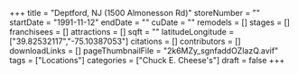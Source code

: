 +++
title = "Deptford, NJ (1500 Almonesson Rd)"
storeNumber = ""
startDate = "1991-11-12"
endDate = ""
cuDate = ""
remodels = []
stages = []
franchisees = []
attractions = []
sqft = ""
latitudeLongitude = ["39.82532117","-75.10387053"]
citations = []
contributors = []
downloadLinks = []
pageThumbnailFile = "2k6MZy_sgnfaddOZlazQ.avif"
tags = ["Locations"]
categories = ["Chuck E. Cheese's"]
draft = false
+++
